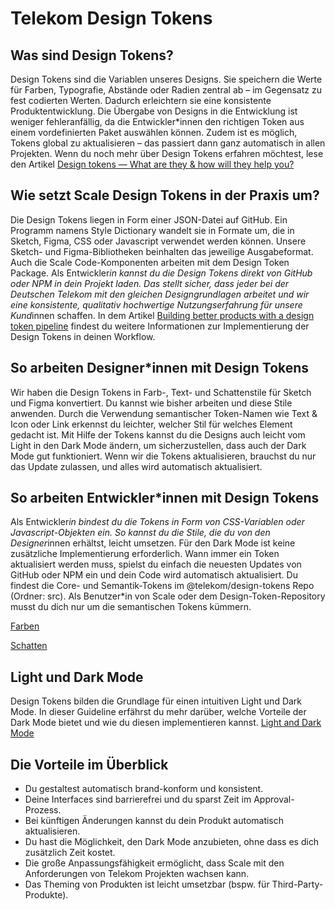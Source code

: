# Telekom Design Tokens

## Was sind Design Tokens?

Design Tokens sind die Variablen unseres Designs. Sie speichern die Werte für Farben, Typografie, Abstände oder Radien zentral ab – im Gegensatz zu fest codierten Werten. Dadurch erleichtern sie eine konsistente Produktentwicklung. Die Übergabe von Designs in die Entwicklung ist weniger fehleranfällig, da die Entwickler\*innen den richtigen Token aus einem vordefinierten Paket auswählen können. Zudem ist es möglich, Tokens global zu aktualisieren – das passiert dann ganz automatisch in allen Projekten. Wenn du noch mehr über Design Tokens erfahren möchtest, lese den Artikel [Design tokens — What are they & how will they help you?](https://lukasoppermann.medium.com/design-tokens-what-are-they-how-will-they-help-you-b73f80f602ab)

## Wie setzt Scale Design Tokens in der Praxis um?

Die Design Tokens liegen in Form einer JSON-Datei auf GitHub. Ein Programm namens Style Dictionary wandelt sie in Formate um, die in Sketch, Figma, CSS oder Javascript verwendet werden können. Unsere Sketch- und Figma-Bibliotheken beinhalten das jeweilige Ausgabeformat. Auch die Scale Code-Komponenten arbeiten mit dem Design Token Package. Als Entwickler*in kannst du die Design Tokens direkt von GitHub oder NPM in dein Projekt laden. Das stellt sicher, dass jeder bei der Deutschen Telekom mit den gleichen Designgrundlagen arbeitet und wir eine konsistente, qualitativ hochwertige Nutzungserfahrung für unsere Kund*innen schaffen. In dem Artikel [Building better products with a design token pipeline](https://uxdesign.cc/building-better-products-with-the-design-token-pipeline-faa86aa068e8) findest du weitere Informationen zur Implementierung der Design Tokens in deinen Workflow.

## So arbeiten Designer\*innen mit Design Tokens

Wir haben die Design Tokens in Farb-, Text- und Schattenstile für Sketch und Figma konvertiert. Du kannst wie bisher arbeiten und diese Stile anwenden. Durch die Verwendung semantischer Token-Namen wie Text & Icon oder Link erkennst du leichter, welcher Stil für welches Element gedacht ist. Mit Hilfe der Tokens kannst du die Designs auch leicht vom Light in den Dark Mode ändern, um sicherzustellen, dass auch der Dark Mode gut funktioniert. Wenn wir die Tokens aktualisieren, brauchst du nur das Update zulassen, und alles wird automatisch aktualisiert.

## So arbeiten Entwickler\*innen mit Design Tokens

Als Entwickler*in bindest du die Tokens in Form von CSS-Variablen oder Javascript-Objekten ein. So kannst du die Stile, die du von den Designer*innen erhältst, leicht umsetzen. Für den Dark Mode ist keine zusätzliche Implementierung erforderlich. Wann immer ein Token aktualisiert werden muss, spielst du einfach die neuesten Updates von GitHub oder NPM ein und dein Code wird automatisch aktualisiert. Du findest die Core- und Semantik-Tokens im @telekom/design-tokens Repo (Ordner: src). Als Benutzer\*in von Scale oder dem Design-Token-Repository musst du dich nur um die semantischen Tokens kümmern.

[Farben](.?path=/docs/guidelines-colors--page)

[Schatten](./?path=/docs/guidelines-shadows--page)

## Light und Dark Mode

Design Tokens bilden die Grundlage für einen intuitiven Light und Dark Mode. In dieser Guideline erfährst du mehr darüber, welche Vorteile der Dark Mode bietet und wie du diesen implementieren kannst.
[Light and Dark Mode](./?path=/docs/guidelines-light-and-dark-mode--page)

## Die Vorteile im Überblick

- Du gestaltest automatisch brand-konform und konsistent.
- Deine Interfaces sind barrierefrei und du sparst Zeit im Approval-Prozess.
- Bei künftigen Änderungen kannst du dein Produkt automatisch aktualisieren.
- Du hast die Möglichkeit, den Dark Mode anzubieten, ohne dass es dich zusätzlich Zeit kostet.
- Die große Anpassungsfähigkeit ermöglicht, dass Scale mit den Anforderungen von Telekom Projekten wachsen kann.
- Das Theming von Produkten ist leicht umsetzbar (bspw. für Third-Party-Produkte).
